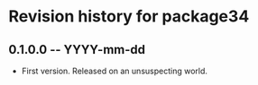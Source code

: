 # Revision history for package34

## 0.1.0.0 -- YYYY-mm-dd

* First version. Released on an unsuspecting world.
